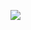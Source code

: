 

<!-- ![tongue](https://github.com/user-attachments/assets/cf6f1692-e9ba-410f-93ed-ad8a75939c4d) -->
<!--
![chibi](https://github.com/user-attachments/assets/04c0d495-b138-4e26-a9ec-564ae790b9e7) -->
![](starfield.svg)



<!-- <p align="center">
   <img src="https://github.com/user-attachments/assets/cf6f1692-e9ba-410f-93ed-ad8a75939c4d" alt="tongue" width="143.4" height="147"> 735x717 -->
</p>

<!-- ![nishita's GitHub stats](https://github-readme-stats.vercel.app/api?username=disgruntled-penguin&show_icons=true&theme=radical)

<!-- ![Top Langs](https://github-readme-stats.vercel.app/api/top-langs/?username=disgruntled-penguin&theme=tokyonight)


